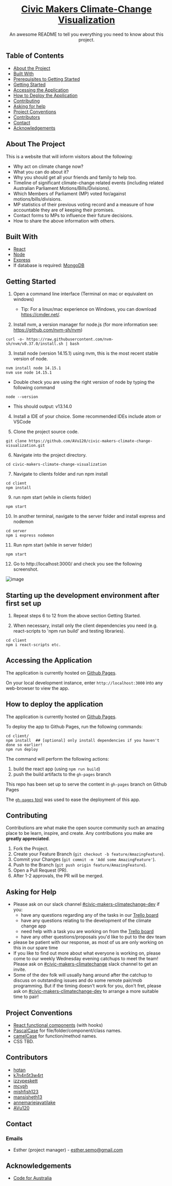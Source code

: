 <br />
<p align="center">
  <h1 align="center"><a href="https://codeforaustralia.github.io/civic-makers-climate-change-visualization/">Civic Makers Climate-Change Visualization</a></h1>

  <p align="center">
    An awesome README to tell you everything you need to know about this project.
  </p>
</p>

## Table of Contents

- [About the Project](#about-the-project)
- [Built With](#built-with)
- [Prerequisites to Getting Started](#prerequisites-to-getting-started)
- [Getting Started](#getting-started)
- [Accessing the Application](#accessing-the-application)
- [How to Deploy the Application](#how-to-deploy-the-application)
- [Contributing](#contributing)
- [Asking for help](#asking-for-help)
- [Project Conventions](#project-conventions)
- [Contributors](#contributors)
- [Contact](#contact)
- [Acknowledgements](#acknowledgements)

<!-- ABOUT THE PROJECT -->

## About The Project

<!-- [![Product Name Screen Shot][product-screenshot]](https://example.com) -->

This is a website that will inform visitors about the following:

- Why act on climate change now?
- What you can do about it?
- Why you should get all your friends and family to help too.
- Timeline of significant climate-change related events (including related Australian Parliament Motions/Bills/Divisions).
- Which Members of Parliament (MP) voted for/against motions/bills/divisions.
- MP statistics of their previous voting record and a measure of how accountable they are of keeping their promises.
- Contact forms to MPs to influence their future decisions.
- How to share the above information with others.

## Built With

- [React](https://reactjs.org/)
- [Node](https://nodejs.org/en/)
- [Express](https://expressjs.com/)
- If database is required: [MongoDB](https://www.mongodb.com/)

<!-- GETTING STARTED -->

##  Getting Started

1. Open a command line interface (Terminal on mac or equivalent on windows)

   *  Tip: For a linux/mac experience on Windows, you can download https://cmder.net/.

2. Install nvm, a version manager for node.js (for more information see: https://github.com/nvm-sh/nvm)

```
curl -o- https://raw.githubusercontent.com/nvm-sh/nvm/v0.37.0/install.sh | bash
```
3. Install node (version 14.15.1) using nvm, this is the most recent stable version of node.

```
nvm install node 14.15.1
nvm use node 14.15.1
```
   *  Double check you are using the right version of node by typing the following command

```
node --version
```
   *  This should output: v13.14.0

4. Install a IDE of your choice. Some recommended IDEs include atom or VSCode


5. Clone the project source code.

```
git clone https://github.com/AVu120/civic-makers-climate-change-visualization.git
```

6. Navigate into the project directory.

```
cd civic-makers-climate-change-visualization
```

7. Navigate to clients folder and run npm install

```
cd client
npm install
```
9. run npm start (while in clients folder)

```
npm start
```

10. In another terminal, navigate to the server folder and install express and nodemon

```
cd server
npm i express nodemon
```

11. Run npm start (while in server folder)

```
npm start
```

12. Go to http://localhost:3000/ and check you see the following screenshot.

![image](Final)

##  Starting up the development environment after first set up


1. Repeat steps 6 to 12 from the above section Getting Started.

2. When necessary, install only the client dependencies you need (e.g. react-scripts to 'npm run build' and testing libraries).

```
cd client
npm i react-scripts etc.
```

## Accessing the Application

The application is currently hosted on [Github Pages](https://codeforaustralia.github.io/civic-makers-climate-change-visualization/).

On your local development instance, enter `http://localhost:3000` into any web-browser to view the app.

## How to deploy the application

The application is currently hosted on [Github Pages](https://codeforaustralia.github.io/civic-makers-climate-change-visualization/).

To deploy the app to Github Pages, run the following commands:
```
cd client/
npm install  ## [optional] only install dependencies if you haven't done so earlier!
npm run deploy
```
The command will perform the following actions:
1. build the react app (using `npm run build`)
2. push the build artifacts to the `gh-pages` branch

This repo has been set up to serve the content in `gh-pages` branch on Github Pages

The [`gh-pages` tool](https://create-react-app.dev/docs/deployment/#github-pages) was used to ease the deployment of this app.

<!-- ## Roadmap

See the [Road Map](https://<link-of-road-map-here>) for a list of proposed features (and known issues). -->

<!-- CONTRIBUTING -->

## Contributing

Contributions are what make the open source community such an amazing place to be learn, inspire, and create. Any contributions you make are **greatly appreciated**.

1. Fork the Project.
2. Create your Feature Branch (`git checkout -b feature/AmazingFeature`).
3. Commit your Changes (`git commit -m 'Add some AmazingFeature'`).
4. Push to the Branch (`git push origin feature/AmazingFeature`).
5. Open a Pull Request (PR).
6. After 1-2 approvals, the PR will be merged.

## Asking for Help
- Please ask on our slack channel [#civic-makers-climatechange-dev](https://app.slack.com/client/T02A8KY38/C01DALXS62K) if you:
  - have any questions regarding any of the tasks in our [Trello board](https://trello.com/b/ZXaIkclp)
  - have any questions relating to the development of the climate change app
  - need help with a task you are working on from the [Trello board](https://trello.com/b/ZXaIkclp)
  - have any other questions/proposals you'd like to put to the dev team
- please be patient with our response, as most of us are only working on this in our spare time
- If you like to find out more about what everyone is working on, please come to our weekly Wednesday evening catchups to meet the team! Please ask on [#civic-makers-climatechange](https://app.slack.com/client/T02A8KY38/C01CXCQPF8V) slack channel to get an invite.
- Some of the dev folk will usually hang around after the catchup to discuss on outstanding issues and do some remote pair/mob programming. But if the timing doesn't work for you, don't fret, please ask on [#civic-makers-climatechange-dev](https://app.slack.com/client/T02A8KY38/C01DALXS62K) to arrange a more suitable time to pair!

## Project Conventions

- [React functional components](https://programmingwithmosh.com/react/react-functional-components/) (with hooks)
- [PascalCase](https://techterms.com/definition/pascalcase) for file/folder/component/class names.
- [camelCase](https://techterms.com/definition/camelcase) for function/method names.
- CSS TBD.

## Contributors

- [hqtan](https://github.com/hqtan)
- [k7n4n5t3w4rt](https://github.com/k7n4n5t3w4rt)
- [izzypeskett](https://github.com/izzypeskett)
- [mcyph](https://github.com/mcyph)
- [mishfish123](https://github.com/mishfish123)
- [mansisheth13](https://github.com/mansisheth13)
- [annemariejayatilake](https://github.com/annemariejayatilake)
- [AVu120](https://github.com/AVu120)


<!-- LICENSE -->

<!-- ## License
TBD -->

## Contact

### Emails

- Esther (project manager) - esther.semo@gmail.com
<!-- Rest TBD -->

<!-- ACKNOWLEDGEMENTS -->

## Acknowledgements

- [Code for Australia](https://codeforaustralia.org/)
